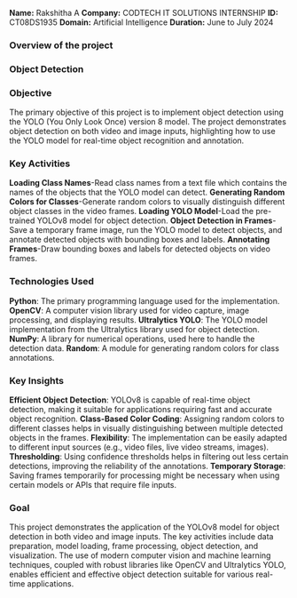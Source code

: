 **Name:** Rakshitha A
**Company:** CODTECH IT SOLUTIONS INTERNSHIP
**ID:** CT08DS1935
**Domain:** Artificial Intelligence
**Duration:** June to July 2024

### Overview of the project
### Object Detection 

### Objective
The primary objective of this project is to implement object detection using the YOLO (You Only Look Once) version 8 model. The project demonstrates object detection on both video and image inputs, highlighting how to use the YOLO model for real-time object recognition and annotation.

### Key Activities
**Loading Class Names**-Read class names from a text file which contains the names of the objects that the YOLO model can detect.
**Generating Random Colors for Classes**-Generate random colors to visually distinguish different object classes in the video frames.
**Loading YOLO Model**-Load the pre-trained YOLOv8 model for object detection.
**Object Detection in Frames**-Save a temporary frame image, run the YOLO model to detect objects, and annotate detected objects with bounding boxes and labels.
**Annotating Frames**-Draw bounding boxes and labels for detected objects on video frames.

### Technologies Used
**Python**: The primary programming language used for the implementation.
**OpenCV**: A computer vision library used for video capture, image processing, and displaying results.
**Ultralytics YOLO**: The YOLO model implementation from the Ultralytics library used for object detection.
**NumPy**: A library for numerical operations, used here to handle the detection data.
**Random**: A module for generating random colors for class annotations.

### Key Insights
**Efficient Object Detection**: YOLOv8 is capable of real-time object detection, making it suitable for applications requiring fast and accurate object recognition.
**Class-Based Color Coding**: Assigning random colors to different classes helps in visually distinguishing between multiple detected objects in the frames.
**Flexibility**: The implementation can be easily adapted to different input sources (e.g., video files, live video streams, images).
**Thresholding**: Using confidence thresholds helps in filtering out less certain detections, improving the reliability of the annotations.
**Temporary Storage**: Saving frames temporarily for processing might be necessary when using certain models or APIs that require file inputs.

### Goal
This project demonstrates the application of the YOLOv8 model for object detection in both video and image inputs. The key activities include data preparation, model loading, frame processing, object detection, and visualization. The use of modern computer vision and machine learning techniques, coupled with robust libraries like OpenCV and Ultralytics YOLO, enables efficient and effective object detection suitable for various real-time applications.
